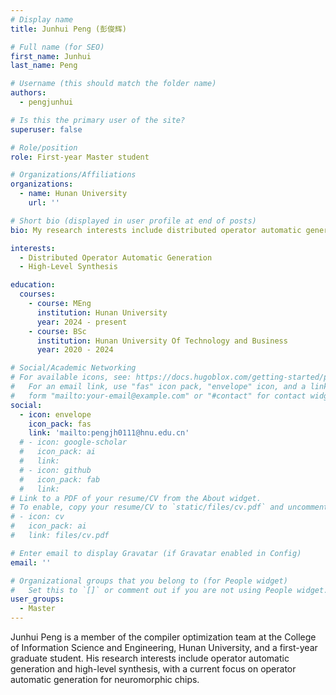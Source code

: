```yaml
---
# Display name
title: Junhui Peng (彭俊辉)

# Full name (for SEO)
first_name: Junhui
last_name: Peng

# Username (this should match the folder name)
authors:
  - pengjunhui

# Is this the primary user of the site?
superuser: false

# Role/position
role: First-year Master student

# Organizations/Affiliations
organizations:
  - name: Hunan University
    url: ''

# Short bio (displayed in user profile at end of posts)
bio: My research interests include distributed operator automatic generation and high-level synthesis.

interests:
  - Distributed Operator Automatic Generation
  - High-Level Synthesis

education:
  courses:
    - course: MEng
      institution: Hunan University
      year: 2024 - present
    - course: BSc
      institution: Hunan University Of Technology and Business
      year: 2020 - 2024

# Social/Academic Networking
# For available icons, see: https://docs.hugoblox.com/getting-started/page-builder/#icons
#   For an email link, use "fas" icon pack, "envelope" icon, and a link in the
#   form "mailto:your-email@example.com" or "#contact" for contact widget.
social:
  - icon: envelope
    icon_pack: fas
    link: 'mailto:pengjh0111@hnu.edu.cn'
  # - icon: google-scholar
  #   icon_pack: ai
  #   link: 
  # - icon: github
  #   icon_pack: fab
  #   link: 
# Link to a PDF of your resume/CV from the About widget.
# To enable, copy your resume/CV to `static/files/cv.pdf` and uncomment the lines below.
# - icon: cv
#   icon_pack: ai
#   link: files/cv.pdf

# Enter email to display Gravatar (if Gravatar enabled in Config)
email: ''

# Organizational groups that you belong to (for People widget)
#   Set this to `[]` or comment out if you are not using People widget.
user_groups:
  - Master
---
```


Junhui Peng is a member of the compiler optimization team at the College of Information Science and Engineering, Hunan University, and a first-year graduate student. His research interests include operator automatic generation and high-level synthesis, with a current focus on operator automatic generation for neuromorphic chips.
